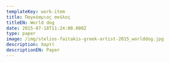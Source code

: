 ```yaml
---
templateKey: work-item
title: Παγκόσμιος σκύλος
titleEN: World dog
date: 2015-07-18T11:24:00.000Z
type: paper
image: /img/stelios-faitakis-greek-artist-2015_worlddog.jpg
description: Χαρτί
descriptionEN: Paper
---
```

